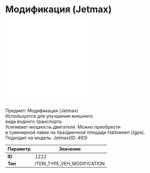 # Модификация (Jetmax)

![Item Image](../img/1222.webp?raw=true)

Предмет: Модификация (Jetmax)<br>Используется для улучшения внешнего <br>вида водного транспорта.<br>Усиливает мощность двигателя. Можно приобрести<br>в сувенирной лавке на праздничной площади Halloween (/gps).<br>Подходит на модель: Jetmax(ID: 493)


| Параметр | Значение |
|----------|----------|
| **ID** | 1222 |
| **Тип** | ITEM_TYPE_VEH_MODIFICATION |

